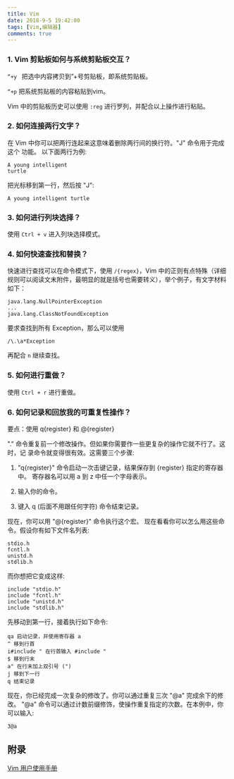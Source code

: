 ```yaml
---
title: Vim
date: 2018-9-5 19:42:00
tags: [Vim,编辑器]
comments: true
---
```



### 1. Vim 剪贴板如何与系统剪贴板交互？

`“+y ` 把选中内容拷贝到”+号剪贴板，即系统剪贴板。

`“+p` 把系统剪贴板的内容粘贴到vim。

Vim 中的剪贴板历史可以使用 `:reg` 进行罗列，并配合以上操作进行粘贴。


### 2. 如何连接两行文字？

在 Vim 中你可以把两行连起来这意味着删除两行间的换行符。"J" 命令用于完成这个
功能。
以下面两行为例:

```
A young intelligent
turtle
```

把光标移到第一行，然后按 "J":

```
A young intelligent turtle
```

### 3. 如何进行列块选择？

使用 `Ctrl + v` 进入列块选择模式。

### 4. 如何快速查找和替换？

快速进行查找可以在命令模式下，使用 `/{regex}`，Vim 中的正则有点特殊（详细规则可以阅读文末附件，最明显的就是括号也需要转义），举个例子，有文字材料如下：

```
java.lang.NullPointerException
...
java.lang.ClassNotFoundException
```

要求查找到所有 Exception，那么可以使用

```
/\.\a*Exception
```

再配合 `n` 继续查找。

### 5. 如何进行重做？

使用 `Ctrl + r` 进行重做。

### 6. 如何记录和回放我的可重复性操作？

要点：使用 q{register} 和 @{register}

"." 命令重复前一个修改操作。但如果你需要作一些更复杂的操作它就不行了。这时，记
录命令就变得很有效。这需要三个步骤:

1. "q{register}" 命令启动一次击键记录，结果保存到 {register} 指定的寄存器中。
  寄存器名可以用 a 到 z 中任一个字母表示。

2. 输入你的命令。

3. 键入 q (后面不用跟任何字符) 命令结束记录。

现在，你可以用 "@{register}" 命令执行这个宏。
现在看看你可以怎么用这些命令。假设你有如下文件名列表:

```
stdio.h
fcntl.h
unistd.h
stdlib.h
```

而你想把它变成这样:
```
include "stdio.h"
include "fcntl.h"
include "unistd.h"
include "stdlib.h"
```

先移动到第一行，接着执行如下命令:

```
qa 启动记录，并使用寄存器 a
^ 移到行首
i#include " 在行首输入 #include "
$ 移到行末
a" 在行末加上双引号 (")
j 移到下一行
q 结束记录
```

现在，你已经完成一次复杂的修改了。你可以通过重复三次 "@a" 完成余下的修改。
"@a" 命令可以通过计数前缀修饰，使操作重复指定的次数。在本例中，你可以输入:

```
3@a
```

## 附录

[Vim 用户使用手册](https://drive.google.com/file/d/1XVwX2IKHfsmtuptZNhpo0DnjMUod65ST/view?usp=sharing)